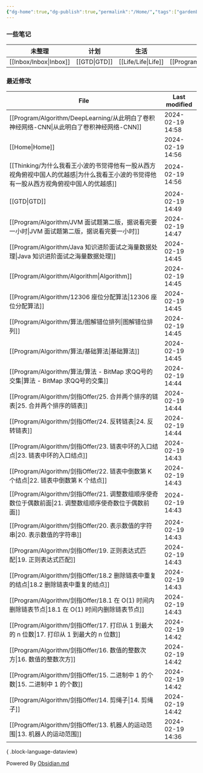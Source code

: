 ```yaml
---
{"dg-home":true,"dg-publish":true,"permalink":"/Home/","tags":["gardenEntry"],"dgPassFrontmatter":true}
---
```



### 一些笔记

| 未整理 | 计划 | 生活 | 编程 | 思考 |
| ---- | ---- | ---- | ---- | ---- |
| [[Inbox/Inbox\|Inbox]] | [[GTD\|GTD]] | [[Life/Life\|Life]] | [[Program/Program\|Program]] | [[Thinking/Thinking\|Thinking]] |

### 最近修改

| File                                                                           | Last modified    |
| ------------------------------------------------------------------------------ | ---------------- |
| [[Program/Algorithm/DeepLearning/从此明白了卷积神经网络-CNN\|从此明白了卷积神经网络-CNN]]         | 2024-02-19 14:58 |
| [[Home\|Home]]                                                              | 2024-02-19 14:56 |
| [[Thinking/为什么我看王小波的书觉得他有一股从西方视角俯视中国人的优越感\|为什么我看王小波的书觉得他有一股从西方视角俯视中国人的优越感]] | 2024-02-19 14:56 |
| [[GTD\|GTD]]                                                                | 2024-02-19 14:49 |
| [[Program/Algorithm/JVM 面试题第二版，据说看完要一小时\|JVM 面试题第二版，据说看完要一小时]]              | 2024-02-19 14:47 |
| [[Program/Algorithm/Java 知识进阶面试之海量数据处理\|Java 知识进阶面试之海量数据处理]]                | 2024-02-19 14:45 |
| [[Program/Algorithm/Algorithm\|Algorithm]]                                  | 2024-02-19 14:45 |
| [[Program/Algorithm/12306 座位分配算法\|12306 座位分配算法]]                            | 2024-02-19 14:45 |
| [[Program/Algorithm/算法/图解错位排列\|图解错位排列]]                                     | 2024-02-19 14:45 |
| [[Program/Algorithm/算法/基础算法\|基础算法]]                                         | 2024-02-19 14:45 |
| [[Program/Algorithm/算法/算法 - BitMap 求QQ号的交集\|算法 - BitMap 求QQ号的交集]]           | 2024-02-19 14:44 |
| [[Program/Algorithm/剑指Offer/25. 合并两个排序的链表\|25. 合并两个排序的链表]]                  | 2024-02-19 14:44 |
| [[Program/Algorithm/剑指Offer/24. 反转链表\|24. 反转链表]]                            | 2024-02-19 14:44 |
| [[Program/Algorithm/剑指Offer/23. 链表中环的入口结点\|23. 链表中环的入口结点]]                  | 2024-02-19 14:43 |
| [[Program/Algorithm/剑指Offer/22. 链表中倒数第 K 个结点\|22. 链表中倒数第 K 个结点]]            | 2024-02-19 14:43 |
| [[Program/Algorithm/剑指Offer/21. 调整数组顺序使奇数位于偶数前面\|21. 调整数组顺序使奇数位于偶数前面]]      | 2024-02-19 14:43 |
| [[Program/Algorithm/剑指Offer/20. 表示数值的字符串\|20. 表示数值的字符串]]                    | 2024-02-19 14:43 |
| [[Program/Algorithm/剑指Offer/19. 正则表达式匹配\|19. 正则表达式匹配]]                      | 2024-02-19 14:43 |
| [[Program/Algorithm/剑指Offer/18.2 删除链表中重复的结点\|18.2 删除链表中重复的结点]]              | 2024-02-19 14:43 |
| [[Program/Algorithm/剑指Offer/18.1 在 O(1) 时间内删除链表节点\|18.1 在 O(1) 时间内删除链表节点]]  | 2024-02-19 14:43 |
| [[Program/Algorithm/剑指Offer/17. 打印从 1 到最大的 n 位数\|17. 打印从 1 到最大的 n 位数]]      | 2024-02-19 14:42 |
| [[Program/Algorithm/剑指Offer/16. 数值的整数次方\|16. 数值的整数次方]]                      | 2024-02-19 14:42 |
| [[Program/Algorithm/剑指Offer/15. 二进制中 1 的个数\|15. 二进制中 1 的个数]]                | 2024-02-19 14:42 |
| [[Program/Algorithm/剑指Offer/14. 剪绳子\|14. 剪绳子]]                              | 2024-02-19 14:42 |
| [[Program/Algorithm/剑指Offer/13. 机器人的运动范围\|13. 机器人的运动范围]]                    | 2024-02-19 14:36 |

{ .block-language-dataview}

Powered By [Obsidian.md](https://obsidian.md/)
